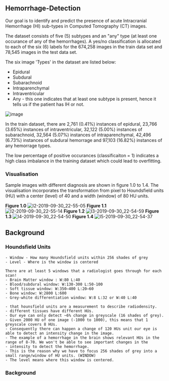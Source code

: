 ## Hemorrhage-Detection

Our goal is to identify and predict the presence of acute Intracranial Hemorrhage (HI) sub-types in Computed Tomography (CT) images. 

The dataset consists of five (5) subtypes and an "any" type (at least one occurance of any of the hemorrhages). 
A yes/no classification is allocated to each of the six (6) labels for the 674,258 images in the train data set and 78,545 images in the test data set.  

The six image 'Types' in the dataset are listed below:

- Epidural
- Subdural
- Subarachnoid
- Intraparenchymal
- Intraventricular
- Any - this one indicates that at least one subtype is present, hence it tells us if the patient has IH or not.

![image](https://user-images.githubusercontent.com/50160174/66179970-58cc6900-e6ae-11e9-8e5e-0dc7483c0d75.png)

In the train dataset, there are 2,761 (0.41%) instances of epidural, 23,766 (3.65%) instances of intraventricular, 32,122 (5.00%) instances of subarachnoid, 32,564 (5.07%) instances of intraparenchymal, 42,496 (6.73%) instances of subdural hemorrage 
and 97,103 (16.82%) instances of any hemorrage types. 

The low percentage of positive occurances (classificaiton = 1) indicates a high class imbalance in the training dataset which could lead to overfitting.   

### Visualisation

Sample images with different diagnosis are shown in figure 1.0 to 1.4. The visualisation incorporates the transformation from pixel to Houndsfield units (HU) with a center (level) of 40 and a width (window) of 80 HU units.  

__Figure 1.0__
![I2-2019-09-30_22-55-05](https://user-images.githubusercontent.com/50160174/65880778-b4100a00-e3d5-11e9-8f37-837c7e9cf997.jpg)
__Figure 1.1__
![I2-2019-09-30_22-55-14](https://user-images.githubusercontent.com/50160174/65880779-b4a8a080-e3d5-11e9-9b32-b21800402c6a.jpg)
__Figure 1.2__
![I3-2019-09-30_22-54-59](https://user-images.githubusercontent.com/50160174/65880783-b5d9cd80-e3d5-11e9-9813-83714098be4b.jpg)
__Figure 1.3__
![I4-2019-09-30_22-54-50](https://user-images.githubusercontent.com/50160174/65880784-b5d9cd80-e3d5-11e9-9925-e4a141fafe6f.jpg)
__Figure 1.4__
![I5-2019-09-30_22-54-37](https://user-images.githubusercontent.com/50160174/65880785-b5d9cd80-e3d5-11e9-83fd-d9c56b5cd516.jpg)

## Background
### Houndsfield Units

	- Window - How many Houndsfield units within 256 shades of grey
	- Level - Where is the window is centered

	There are at least 5 windows that a radiologist goes through for each scan!
	- Brain Matter window : W:80 L:40
	- Blood/subdural window: W:130-300 L:50-100
	- Soft tissue window: W:350–400 L:20–60
	- Bone window: W:2800 L:600
	- Grey-white differentiation window: W:8 L:32 or W:40 L:40

	- that hounsfield units are a measurement to describe radiodensity.
	- different tissues have different HUs.
	- Our eye can only detect ~6% change in greyscale (16 shades of grey).
	- Given 2000 HU of one image (-1000 to 1000), this means that 1 greyscale covers 8 HUs.
	- Consequently there can happen a change of 120 HUs unit our eye is able to detect an intensity change in the image.
	- The example of a hemorrhage in the brain shows relevant HUs in the range of 8-70. We won't be able to see important changes in the 
	- intensity to detect the hemorrhage.
	- This is the reason why we have to focus 256 shades of grey into a small range/window of HU units. (WINDOW)
	- The level means where this window is centered.







### Background




